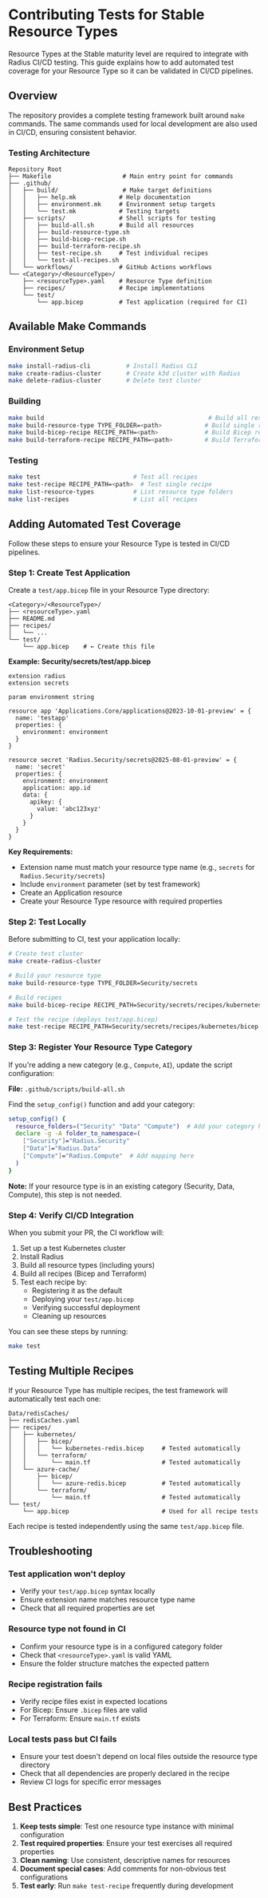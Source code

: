 # Contributing Tests for Stable Resource Types

Resource Types at the Stable maturity level are required to integrate with Radius CI/CD testing. This guide explains how to add automated test coverage for your Resource Type so it can be validated in CI/CD pipelines.

## Overview

The repository provides a complete testing framework built around `make` commands. The same commands used for local development are also used in CI/CD, ensuring consistent behavior.

### Testing Architecture

```
Repository Root
├── Makefile                    # Main entry point for commands
├── .github/
│   ├── build/                  # Make target definitions
│   │   ├── help.mk            # Help documentation
│   │   ├── environment.mk     # Environment setup targets
│   │   └── test.mk            # Testing targets
│   ├── scripts/               # Shell scripts for testing
│   │   ├── build-all.sh       # Build all resources
│   │   ├── build-resource-type.sh
│   │   ├── build-bicep-recipe.sh
│   │   ├── build-terraform-recipe.sh
│   │   ├── test-recipe.sh     # Test individual recipes
│   │   └── test-all-recipes.sh
│   └── workflows/             # GitHub Actions workflows
└── <Category>/<ResourceType>/
    ├── <resourceType>.yaml    # Resource Type definition
    ├── recipes/               # Recipe implementations
    └── test/
        └── app.bicep          # Test application (required for CI)
```

## Available Make Commands

### Environment Setup

```bash
make install-radius-cli          # Install Radius CLI
make create-radius-cluster       # Create k3d cluster with Radius
make delete-radius-cluster       # Delete test cluster
```

### Building

```bash
make build                                              # Build all resources
make build-resource-type TYPE_FOLDER=<path>            # Build single resource type
make build-bicep-recipe RECIPE_PATH=<path>             # Build Bicep recipe
make build-terraform-recipe RECIPE_PATH=<path>         # Build Terraform recipe
```

### Testing

```bash
make test                          # Test all recipes
make test-recipe RECIPE_PATH=<path>  # Test single recipe
make list-resource-types           # List resource type folders
make list-recipes                  # List all recipes
```

## Adding Automated Test Coverage

Follow these steps to ensure your Resource Type is tested in CI/CD pipelines.

### Step 1: Create Test Application

Create a `test/app.bicep` file in your Resource Type directory:

```
<Category>/<ResourceType>/
├── <resourceType>.yaml
├── README.md
├── recipes/
│   └── ...
└── test/
    └── app.bicep    # ← Create this file
```

**Example: Security/secrets/test/app.bicep**

```bicep
extension radius
extension secrets

param environment string

resource app 'Applications.Core/applications@2023-10-01-preview' = {
  name: 'testapp'
  properties: {
    environment: environment
  }
}

resource secret 'Radius.Security/secrets@2025-08-01-preview' = {
  name: 'secret'
  properties: {
    environment: environment
    application: app.id
    data: {
      apikey: {
        value: 'abc123xyz'
      }
    }
  }
}
```

**Key Requirements:**
- Extension name must match your resource type name (e.g., `secrets` for `Radius.Security/secrets`)
- Include `environment` parameter (set by test framework)
- Create an Application resource
- Create your Resource Type resource with required properties

### Step 2: Test Locally

Before submitting to CI, test your application locally:

```bash
# Create test cluster
make create-radius-cluster

# Build your resource type
make build-resource-type TYPE_FOLDER=Security/secrets

# Build recipes
make build-bicep-recipe RECIPE_PATH=Security/secrets/recipes/kubernetes/bicep

# Test the recipe (deploys test/app.bicep)
make test-recipe RECIPE_PATH=Security/secrets/recipes/kubernetes/bicep
```

### Step 3: Register Your Resource Type Category

If you're adding a new category (e.g., `Compute`, `AI`), update the script configuration:

**File:** `.github/scripts/build-all.sh`

Find the `setup_config()` function and add your category:

```bash
setup_config() {
  resource_folders=("Security" "Data" "Compute")  # Add your category here
  declare -g -A folder_to_namespace=(
    ["Security"]="Radius.Security"
    ["Data"]="Radius.Data"
    ["Compute"]="Radius.Compute"  # Add mapping here
  )
}
```

**Note:** If your resource type is in an existing category (Security, Data, Compute), this step is not needed.

### Step 4: Verify CI/CD Integration

When you submit your PR, the CI workflow will:

1. Set up a test Kubernetes cluster
2. Install Radius
3. Build all resource types (including yours)
4. Build all recipes (Bicep and Terraform)
5. Test each recipe by:
   - Registering it as the default
   - Deploying your `test/app.bicep`
   - Verifying successful deployment
   - Cleaning up resources

You can see these steps by running:

```bash
make test
```

## Testing Multiple Recipes

If your Resource Type has multiple recipes, the test framework will automatically test each one:

```
Data/redisCaches/
├── redisCaches.yaml
├── recipes/
│   ├── kubernetes/
│   │   ├── bicep/
│   │   │   └── kubernetes-redis.bicep     # Tested automatically
│   │   └── terraform/
│   │       └── main.tf                    # Tested automatically
│   └── azure-cache/
│       ├── bicep/
│       │   └── azure-redis.bicep          # Tested automatically
│       └── terraform/
│           └── main.tf                    # Tested automatically
└── test/
    └── app.bicep                          # Used for all recipe tests
```

Each recipe is tested independently using the same `test/app.bicep` file.

## Troubleshooting

### Test application won't deploy

- Verify your `test/app.bicep` syntax locally
- Ensure extension name matches resource type name
- Check that all required properties are set

### Resource type not found in CI

- Confirm your resource type is in a configured category folder
- Check that `<resourceType>.yaml` is valid YAML
- Ensure the folder structure matches the expected pattern

### Recipe registration fails

- Verify recipe files exist in expected locations
- For Bicep: Ensure `.bicep` files are valid
- For Terraform: Ensure `main.tf` exists

### Local tests pass but CI fails

- Ensure your test doesn't depend on local files outside the resource type directory
- Check that all dependencies are properly declared in the recipe
- Review CI logs for specific error messages

## Best Practices

1. **Keep tests simple**: Test one resource type instance with minimal configuration
2. **Test required properties**: Ensure your test exercises all required properties
3. **Clean naming**: Use consistent, descriptive names for resources
4. **Document special cases**: Add comments for non-obvious test configurations
5. **Test early**: Run `make test-recipe` frequently during development